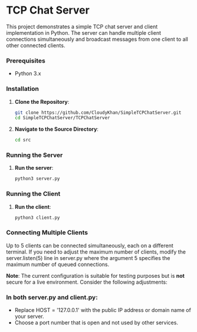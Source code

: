 # TCP Chat Server

This project demonstrates a simple TCP chat server and client implementation in Python. The server can handle multiple client connections simultaneously and broadcast messages from one client to all other connected clients.

### Prerequisites

- Python 3.x

### Installation

1. **Clone the Repository**:
   ```sh
   git clone https://github.com/CloudyKhan/SimpleTCPChatServer.git
   cd SimpleTCPChatServer/TCPChatServer
   ```

2. **Navigate to the Source Directory**:
   ```sh
   cd src
   ```

### Running the Server

1. **Run the server**:
   ```sh
   python3 server.py
   ```

### Running the Client

1. **Run the client**:
   ```sh
   python3 client.py
   ```
   
### Connecting Multiple Clients

Up to 5 clients can be connected simultaneously, each on a different terminal. If you need to adjust the maximum number of clients, modify the server.listen(5) line in server.py where the argument 5 specifies the maximum number of queued connections.

**Note**: The current configuration is suitable for testing purposes but is **not** secure for a live environment. Consider the following adjustments:

### In both server.py and client.py:
- Replace HOST = '127.0.0.1' with the public IP address or domain name of your server.
- Choose a port number that is open and not used by other services.





